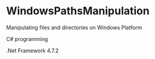 # WindowsPathsManipulation

Manipulating files and directories on Windows Platform

C# programming

.Net Framework 4.7.2
